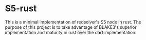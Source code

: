 # S5-rust
This is a minimal implementation of redsolver's S5 node in rust. The purpose of this project is to take advantage of BLAKE3's superior implementation and maturity in rust over the dart implementation.
